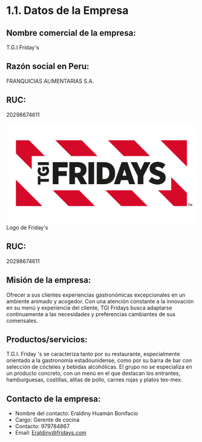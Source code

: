 # 1.1. Datos de la Empresa
## Nombre comercial de la empresa:
T.G.I Friday's
## Razón social en Peru:
FRANQUICIAS ALIMENTARIAS S.A.
## RUC:
20298674611

![Logo de Friday's](logo.png)
Logo de Friday's

## RUC:
20298674611
## Misión de la empresa:
Ofrecer a sus clientes experiencias gastronómicas excepcionales en un ambiente animado y
acogedor. Con una atención constante a la innovación en su menú y experiencia del cliente,
TGI Fridays busca adaptarse continuamente a las necesidades y preferencias cambiantes de sus
comensales.


## Productos/servicios:

T.G.I. Friday 's se caracteriza tanto por su restaurante, especialmente orientado a la gastronomía estadounidense, como por su barra de bar con selección de cócteles y bebidas alcohólicas. El grupo no se especializa en un producto concreto, con un menú en el que destacan los entrantes, hamburguesas, costillas, alitas de pollo, carnes rojas y platos tex-mex.

## Contacto de la empresa:
- Nombre del contacto: Eraldiny Huamán Bonifacio
- Cargo: Gerente de cocina
- Contacto: 979784867
- Email: Eraldiny@fridays.com
